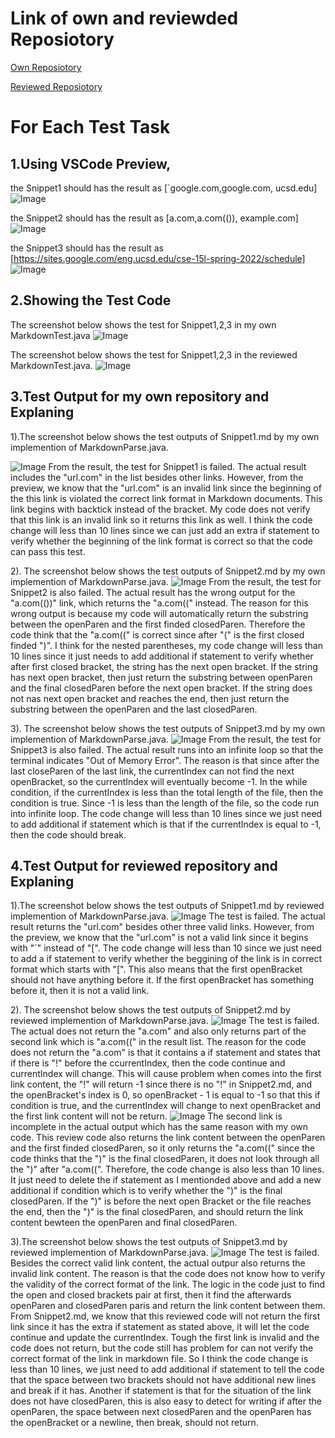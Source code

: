 # Link of own and reviewded Reposiotory
[Own Reposiotory](https://github.com/KuangyuZou/markdown-parser)

[Reviewed Reposiotory](https://github.com/MichaelYe48/markdown-parser)

# For Each Test Task
## 1.Using VSCode Preview,

the Snippet1 should has the result as [`google.com,google.com, ucsd.edu]
![Image](preview1.png)

the Snippet2 should has the result as [a.com,a.com(()), example.com]
![Image](preview2.png)

the Snippet3 should has the result as [https://sites.google.com/eng.ucsd.edu/cse-15l-spring-2022/schedule]
![Image](preview3.png)


## 2.Showing the Test Code

The screenshot below shows the test for Snippet1,2,3 in my own MarkdownTest.java
![Image](first.png)

The screenshot below shows the test for Snippet1,2,3 in the reviewed MarkdownTest.java.
![Image](second.png)

## 3.Test Output for my own repository and Explaning
1).The screenshot below shows the test outputs of Snippet1.md by my own implemention of MarkdownParse.java.

![Image](ownoutput1.png)
From the result, the test for Snippet1 is failed. The actual result includes the "url.com" in the list besides other links. However, from the preview, we know that the "url.com" is an invalid link since the beginning of the this link is violated the correct link format in Markdown documents. This link begins with backtick instead of the bracket. My code does not verify that this link is an invalid link so it returns this link as well. I think the code change will less than 10 lines since we can just add an extra if statement to verify whether the beginning of the link format is correct so that the code can pass this test. 

2). The screenshot below shows the test outputs of Snippet2.md by my own implemention of MarkdownParse.java.
![Image](ownoutput2.png)
From the result, the test for Snippet2 is also failed. The actual result has the wrong output for the 
"a.com(())" link, which returns the "a.com((" instead. The reason for this wrong output is because my code will automatically return the substring between the openParen and the first finded closedParen. Therefore the code think that the "a.com((" is correct since after "(" is the first closed finded ")". I think for the nested parentheses, my code change will less than 10 lines since it just needs to add additional if statement to verify whether after first closed bracket, the string has the next open bracket. If the string has next open bracket, then just return the substring between openParen and the final closedParen before the next open bracket. If the string does not nas next open bracket and reaches the end, then just return the substring between the openParen and the last closedParen.

3). The screenshot below shows the test outputs of Snippet3.md by my own implemention of MarkdownParse.java.
![Image](ownoutput3.png)
From the result, the test for Snippet3 is also failed. The actual result runs into an infinite loop so that the terminal indicates "Out of Memory Error". The reason is that since after the last closeParen of the last link,  the currentIndex can not find the next openBracket, so the currentIndex will eventually become -1. In the while condition, if the currentIndex is less than the total length of the file, then the condition is true. Since -1 is less than the length of the file, so the code run into infinite loop. The code change will less than 10 lines since we just need to add additional if statement which is that if the currentIndex is equal to -1, then the code should break. 

## 4.Test Output for reviewed repository and Explaning
1).The screenshot below shows the test outputs of Snippet1.md by reviewed implemention of MarkdownParse.java.
![Image](reviewoutput1.png)
The test is failed. The actual result returns the "url.com" besides other three valid links. However, from the preview, we know that the "url.com" is not a valid link since it begins with "`" instead of "[". The code change will less than 10 since we just need to add a if statement to verify whether the beggining of the link is in correct format which starts with "[". This also means that the first openBracket should not have anything before it. If the first openBracket has something before it, then it is not a valid link.

2). The screenshot below shows the test outputs of Snippet2.md by reviewed implemention of MarkdownParse.java.
![Image](reviewoutput2.png)
The test is failed. The actual does not return the "a.com" and also only returns part of the second link which is "a.com((" in the result list. The reason for the code does not return the "a.com" is that it contains a if statement and states that if there is "!" before the ccurrentIndex, then the code continue and currentIndex will change. This will cause problem when comes into the first link content, the "!" will return -1 since there is no "!" in Snippet2.md, and the openBracket's index is 0, so openBracket - 1 is equal to -1 so that this if condition is true, and the currentIndex will change to next openBracket and the first link content will not be return. ![Image](explain.png)
The second link is incomplete in the actual output which has the same reason with  my own code. This review code also returns the link content between the openParen and the first finded closedParen, so it only returns the "a.com((" since the code thinks that the ")" is the final closedParen, it does not look through all the ")" after "a.com((". Therefore, the code change is also less than 10 lines. It just need to delete the if statement as I mentionded above and add a new additional if condition which is to verify whether the ")" is the final closedParen. If the ")" is before the next open Bracket or the file reaches the end, then the ")" is the final closedParen, and should return the link content bewteen the openParen and final closedParen.

3).The screenshot below shows the test outputs of Snippet3.md by reviewed implemention of MarkdownParse.java.
![Image](reviewoutput3.png)
The test is failed. Besides the correct valid link content, the actual outpur also returns the invalid link content.  The reason is that the code does not know how to verify the validity of the correct format of the link. The logic in the code just to find the open and closed brackets pair at first, then it find the afterwards openParen and closedParen paris and return the link content between them. From Snippet2.md, we know that this reviewed code will not return the first link since it has the extra if statement as stated above, it will let the code continue and update the currentIndex. Tough the first link is invalid and the code does not return, but the code still has problem for can not verify the correct format of the link in markdown file. So I think the code change is less than 10 lines, we just need to add additional if statement to tell the code that the space between two brackets should not have additional new lines and break if it has. Another if statement is that for the situation of the link does not have closedParen, this is also easy to detect for writing if after the openParen, the space between next closedParen and the openParen has the openBracket or a newline, then break, should not return. 


